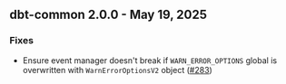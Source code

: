 ## dbt-common 2.0.0 - May 19, 2025

### Fixes

- Ensure event manager doesn't break if `WARN_ERROR_OPTIONS` global is overwritten with `WarnErrorOptionsV2` object ([#283](https://github.com/dbt-labs/dbt-common/issues/283))
